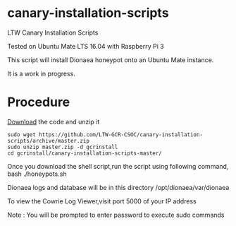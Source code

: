 # canary-installation-scripts
LTW Canary Installation Scripts

Tested on Ubuntu Mate LTS 16.04 with Raspberry Pi 3

This script will install Dionaea honeypot onto an Ubuntu Mate instance.

It is a work in progress.

# Procedure #
[Download](https://github.com/LTW-GCR-CSOC/canary-installation-scripts/archive/master.zip) the code and unzip it 
```
sudo wget https://github.com/LTW-GCR-CSOC/canary-installation-scripts/archive/master.zip   
sudo unzip master.zip -d gcrinstall   
cd gcrinstall/canary-installation-scripts-master/
```

Once you download the shell script,run the script using following command,
      bash ./honeypots.sh
      
Dionaea logs and database will be in this directory /opt/dionaea/var/dionaea
      
To view the Cowrie Log Viewer,visit port 5000 of your IP address

Note : You will be prompted to enter password to execute sudo commands

